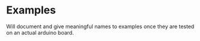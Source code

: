# Examples

Will document and give meaningful names to examples once they are tested on an actual arduino board.
